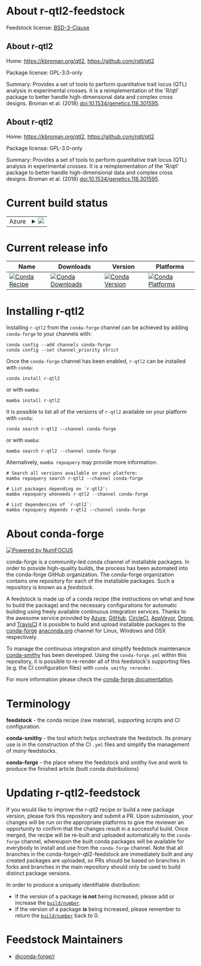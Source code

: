 About r-qtl2-feedstock
======================

Feedstock license: [BSD-3-Clause](https://github.com/conda-forge/r-qtl2-feedstock/blob/main/LICENSE.txt)


About r-qtl2
------------

Home: https://kbroman.org/qtl2, https://github.com/rqtl/qtl2

Package license: GPL-3.0-only

Summary: Provides a set of tools to perform quantitative trait locus (QTL) analysis in experimental crosses. It is a reimplementation of the 'R/qtl' package to better handle high-dimensional data and complex cross designs. Broman et al. (2018) <doi:10.1534/genetics.118.301595>.

About r-qtl2
------------

Home: https://kbroman.org/qtl2, https://github.com/rqtl/qtl2

Package license: GPL-3.0-only

Summary: Provides a set of tools to perform quantitative trait locus (QTL) analysis in experimental crosses. It is a reimplementation of the 'R/qtl' package to better handle high-dimensional data and complex cross designs. Broman et al. (2018) <doi:10.1534/genetics.118.301595>.

Current build status
====================


<table>
    
  <tr>
    <td>Azure</td>
    <td>
      <details>
        <summary>
          <a href="https://dev.azure.com/conda-forge/feedstock-builds/_build/latest?definitionId=10143&branchName=main">
            <img src="https://dev.azure.com/conda-forge/feedstock-builds/_apis/build/status/r-qtl2-feedstock?branchName=main">
          </a>
        </summary>
        <table>
          <thead><tr><th>Variant</th><th>Status</th></tr></thead>
          <tbody><tr>
              <td>linux_64_r_base4.3</td>
              <td>
                <a href="https://dev.azure.com/conda-forge/feedstock-builds/_build/latest?definitionId=10143&branchName=main">
                  <img src="https://dev.azure.com/conda-forge/feedstock-builds/_apis/build/status/r-qtl2-feedstock?branchName=main&jobName=linux&configuration=linux%20linux_64_r_base4.3" alt="variant">
                </a>
              </td>
            </tr><tr>
              <td>linux_64_r_base4.4</td>
              <td>
                <a href="https://dev.azure.com/conda-forge/feedstock-builds/_build/latest?definitionId=10143&branchName=main">
                  <img src="https://dev.azure.com/conda-forge/feedstock-builds/_apis/build/status/r-qtl2-feedstock?branchName=main&jobName=linux&configuration=linux%20linux_64_r_base4.4" alt="variant">
                </a>
              </td>
            </tr><tr>
              <td>osx_64_r_base4.3</td>
              <td>
                <a href="https://dev.azure.com/conda-forge/feedstock-builds/_build/latest?definitionId=10143&branchName=main">
                  <img src="https://dev.azure.com/conda-forge/feedstock-builds/_apis/build/status/r-qtl2-feedstock?branchName=main&jobName=osx&configuration=osx%20osx_64_r_base4.3" alt="variant">
                </a>
              </td>
            </tr><tr>
              <td>osx_64_r_base4.4</td>
              <td>
                <a href="https://dev.azure.com/conda-forge/feedstock-builds/_build/latest?definitionId=10143&branchName=main">
                  <img src="https://dev.azure.com/conda-forge/feedstock-builds/_apis/build/status/r-qtl2-feedstock?branchName=main&jobName=osx&configuration=osx%20osx_64_r_base4.4" alt="variant">
                </a>
              </td>
            </tr><tr>
              <td>win_64_r_base4.3</td>
              <td>
                <a href="https://dev.azure.com/conda-forge/feedstock-builds/_build/latest?definitionId=10143&branchName=main">
                  <img src="https://dev.azure.com/conda-forge/feedstock-builds/_apis/build/status/r-qtl2-feedstock?branchName=main&jobName=win&configuration=win%20win_64_r_base4.3" alt="variant">
                </a>
              </td>
            </tr><tr>
              <td>win_64_r_base4.4</td>
              <td>
                <a href="https://dev.azure.com/conda-forge/feedstock-builds/_build/latest?definitionId=10143&branchName=main">
                  <img src="https://dev.azure.com/conda-forge/feedstock-builds/_apis/build/status/r-qtl2-feedstock?branchName=main&jobName=win&configuration=win%20win_64_r_base4.4" alt="variant">
                </a>
              </td>
            </tr>
          </tbody>
        </table>
      </details>
    </td>
  </tr>
</table>

Current release info
====================

| Name | Downloads | Version | Platforms |
| --- | --- | --- | --- |
| [![Conda Recipe](https://img.shields.io/badge/recipe-r--qtl2-green.svg)](https://anaconda.org/conda-forge/r-qtl2) | [![Conda Downloads](https://img.shields.io/conda/dn/conda-forge/r-qtl2.svg)](https://anaconda.org/conda-forge/r-qtl2) | [![Conda Version](https://img.shields.io/conda/vn/conda-forge/r-qtl2.svg)](https://anaconda.org/conda-forge/r-qtl2) | [![Conda Platforms](https://img.shields.io/conda/pn/conda-forge/r-qtl2.svg)](https://anaconda.org/conda-forge/r-qtl2) |

Installing r-qtl2
=================

Installing `r-qtl2` from the `conda-forge` channel can be achieved by adding `conda-forge` to your channels with:

```
conda config --add channels conda-forge
conda config --set channel_priority strict
```

Once the `conda-forge` channel has been enabled, `r-qtl2` can be installed with `conda`:

```
conda install r-qtl2
```

or with `mamba`:

```
mamba install r-qtl2
```

It is possible to list all of the versions of `r-qtl2` available on your platform with `conda`:

```
conda search r-qtl2 --channel conda-forge
```

or with `mamba`:

```
mamba search r-qtl2 --channel conda-forge
```

Alternatively, `mamba repoquery` may provide more information:

```
# Search all versions available on your platform:
mamba repoquery search r-qtl2 --channel conda-forge

# List packages depending on `r-qtl2`:
mamba repoquery whoneeds r-qtl2 --channel conda-forge

# List dependencies of `r-qtl2`:
mamba repoquery depends r-qtl2 --channel conda-forge
```


About conda-forge
=================

[![Powered by
NumFOCUS](https://img.shields.io/badge/powered%20by-NumFOCUS-orange.svg?style=flat&colorA=E1523D&colorB=007D8A)](https://numfocus.org)

conda-forge is a community-led conda channel of installable packages.
In order to provide high-quality builds, the process has been automated into the
conda-forge GitHub organization. The conda-forge organization contains one repository
for each of the installable packages. Such a repository is known as a *feedstock*.

A feedstock is made up of a conda recipe (the instructions on what and how to build
the package) and the necessary configurations for automatic building using freely
available continuous integration services. Thanks to the awesome service provided by
[Azure](https://azure.microsoft.com/en-us/services/devops/), [GitHub](https://github.com/),
[CircleCI](https://circleci.com/), [AppVeyor](https://www.appveyor.com/),
[Drone](https://cloud.drone.io/welcome), and [TravisCI](https://travis-ci.com/)
it is possible to build and upload installable packages to the
[conda-forge](https://anaconda.org/conda-forge) [anaconda.org](https://anaconda.org/)
channel for Linux, Windows and OSX respectively.

To manage the continuous integration and simplify feedstock maintenance
[conda-smithy](https://github.com/conda-forge/conda-smithy) has been developed.
Using the ``conda-forge.yml`` within this repository, it is possible to re-render all of
this feedstock's supporting files (e.g. the CI configuration files) with ``conda smithy rerender``.

For more information please check the [conda-forge documentation](https://conda-forge.org/docs/).

Terminology
===========

**feedstock** - the conda recipe (raw material), supporting scripts and CI configuration.

**conda-smithy** - the tool which helps orchestrate the feedstock.
                   Its primary use is in the construction of the CI ``.yml`` files
                   and simplify the management of *many* feedstocks.

**conda-forge** - the place where the feedstock and smithy live and work to
                  produce the finished article (built conda distributions)


Updating r-qtl2-feedstock
=========================

If you would like to improve the r-qtl2 recipe or build a new
package version, please fork this repository and submit a PR. Upon submission,
your changes will be run on the appropriate platforms to give the reviewer an
opportunity to confirm that the changes result in a successful build. Once
merged, the recipe will be re-built and uploaded automatically to the
`conda-forge` channel, whereupon the built conda packages will be available for
everybody to install and use from the `conda-forge` channel.
Note that all branches in the conda-forge/r-qtl2-feedstock are
immediately built and any created packages are uploaded, so PRs should be based
on branches in forks and branches in the main repository should only be used to
build distinct package versions.

In order to produce a uniquely identifiable distribution:
 * If the version of a package **is not** being increased, please add or increase
   the [``build/number``](https://docs.conda.io/projects/conda-build/en/latest/resources/define-metadata.html#build-number-and-string).
 * If the version of a package **is** being increased, please remember to return
   the [``build/number``](https://docs.conda.io/projects/conda-build/en/latest/resources/define-metadata.html#build-number-and-string)
   back to 0.

Feedstock Maintainers
=====================

* [@conda-forge/r](https://github.com/conda-forge/r/)

